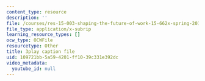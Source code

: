 ```yaml
---
content_type: resource
description: ''
file: /courses/res-15-003-shaping-the-future-of-work-15-662x-spring-2016/109721bb5a594201ff1039c331e392dc_DE9TnscEmtw.srt
file_type: application/x-subrip
learning_resource_types: []
ocw_type: OCWFile
resourcetype: Other
title: 3play caption file
uid: 109721bb-5a59-4201-ff10-39c331e392dc
video_metadata:
  youtube_id: null
---
```

